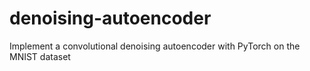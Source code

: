 # denoising-autoencoder
Implement a convolutional denoising autoencoder with PyTorch on the MNIST dataset
